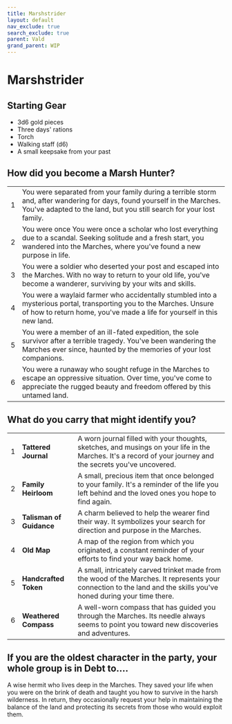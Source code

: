 ```yaml
---
title: Marshstrider
layout: default
nav_exclude: true
search_exclude: true
parent: Vald
grand_parent: WIP
---
```


# Marshstrider

## Starting Gear

- 3d6 gold pieces
- Three days' rations
- Torch
- Walking staff (d6)
- A small keepsake from your past

## How did you become a Marsh Hunter?

|      |                                                              |
| ---- | ------------------------------------------------------------ |
| 1    | You were separated from your family during a terrible storm and, after wandering for days, found yourself in the Marches. You've adapted to the land, but you still search for your lost family. |
| 2    | You were once You were once a scholar who lost everything due to a scandal. Seeking solitude and a fresh start, you wandered into the Marches, where you've found a new purpose in life. | 
| 3 | You were a soldier who deserted your post and escaped into the Marches. With no way to return to your old life, you've become a wanderer, surviving by your wits and skills. |
| 4 | You were a waylaid farmer who accidentally stumbled into a mysterious portal, transporting you to the Marches. Unsure of how to return home, you've made a life for yourself in this new land. | 
| 5 | You were a member of an ill-fated expedition, the sole survivor after a terrible tragedy. You've been wandering the Marches ever since, haunted by the memories of your lost companions. | 
| 6 | You were a runaway who sought refuge in the Marches to escape an oppressive situation. Over time, you've come to appreciate the rugged beauty and freedom offered by this untamed land. |

## What do you carry that might identify you?

|      |                          |                                                              |
| ---- | ------------------------ | ------------------------------------------------------------ |
| 1    | **Tattered Journal**     | A worn journal filled with your thoughts, sketches, and musings on your life in the Marches. It's a record of your journey and the secrets you've uncovered. |
| 2    | **Family Heirloom**      | A small, precious item that once belonged to your family. It's a reminder of the life you left behind and the loved ones you hope to find again. |
| 3    | **Talisman of Guidance** | A charm believed to help the wearer find their way. It symbolizes your search for direction and purpose in the Marches. |
| 4    | **Old Map**              | A map of the region from which you originated, a constant reminder of your efforts to find your way back home. |
| 5    | **Handcrafted Token**    | A small, intricately carved trinket made from the wood of the Marches. It represents your connection to the land and the skills you've honed during your time there. |
| 6    | **Weathered Compass**    | A well-worn compass that has guided you through the Marches. Its needle always seems to point you toward new discoveries and adventures. |

## If you are the oldest character in the party, your whole group is in Debt to....

A wise hermit who lives deep in the Marches. They saved your life when you were on the brink of death and taught you how to survive in the harsh wilderness. In return, they occasionally request your help in maintaining the balance of the land and protecting its secrets from those who would exploit them.